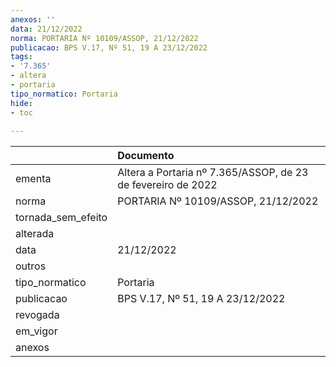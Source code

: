 ```yaml
---
anexos: ''
data: 21/12/2022
norma: PORTARIA Nº 10109/ASSOP, 21/12/2022
publicacao: BPS V.17, Nº 51, 19 A 23/12/2022
tags:
- '7.365'
- altera
- portaria
tipo_normatico: Portaria
hide: 
- toc 
 
---
```


|                    | Documento                                                    |
|:-------------------|:-------------------------------------------------------------|
| ementa             | Altera a Portaria nº 7.365/ASSOP, de 23 de fevereiro de 2022 |
| norma              | PORTARIA Nº 10109/ASSOP, 21/12/2022                          |
| tornada_sem_efeito |                                                              |
| alterada           |                                                              |
| data               | 21/12/2022                                                   |
| outros             |                                                              |
| tipo_normatico     | Portaria                                                     |
| publicacao         | BPS V.17, Nº 51, 19 A 23/12/2022                             |
| revogada           |                                                              |
| em_vigor           |                                                              |
| anexos             |                                                              |
